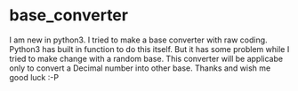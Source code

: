 # base_converter
 I am new in python3. I tried to make a base converter with raw coding.
 Python3 has built in function to do this itself. But it has some problem while I tried to make change with a random base.
 This converter will be applicabe only to convert a Decimal number into other base. 
 Thanks and wish me good luck :-P 
